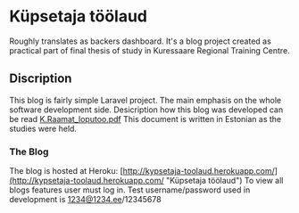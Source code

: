 # Küpsetaja töölaud
Roughly translates as backers dashboard. It's a blog project created as practical part of final thesis of study in Kuressaare Regional Training Centre.

## Discription
This blog is fairly simple Laravel project. The main emphasis on the whole software development side. Desicription how this blog was developed can be read [K.Raamat_loputoo.pdf](../master/K.Raamat_loputoo.pdf) This document is written in Estonian as the studies were held.

### The Blog
The blog is hosted at Heroku: [http://kypsetaja-toolaud.herokuapp.com/](http://kypsetaja-toolaud.herokuapp.com/ "Küpsetaja töölaud")
To view all blogs features user must log in. Test username/password used in development is 1234@1234.ee/12345678

